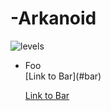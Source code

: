 # -Arkanoid
![levels](https://user-images.githubusercontent.com/92430368/182669623-f9cafd7d-552d-4ce7-bbdd-8a4f9c0119f9.png)
<ul>
  <li>Foo</li>
  [Link to Bar](#bar)

<a href="#bar">Link to Bar</a>
</ul>
